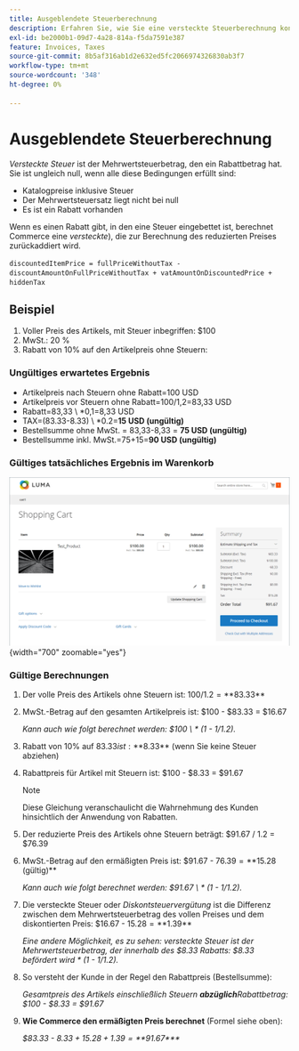 ```yaml
---
title: Ausgeblendete Steuerberechnung
description: Erfahren Sie, wie Sie eine versteckte Steuerberechnung konfigurieren, wenn ein Rabatt vorhanden ist, in den Steuern eingebettet sind.
exl-id: be2000b1-09d7-4a28-814a-f5da7591e387
feature: Invoices, Taxes
source-git-commit: 8b5af316ab1d2e632ed5fc2066974326830ab3f7
workflow-type: tm+mt
source-wordcount: '348'
ht-degree: 0%

---
```


# Ausgeblendete Steuerberechnung

_Versteckte Steuer_ ist der Mehrwertsteuerbetrag, den ein Rabattbetrag hat. Sie ist ungleich null, wenn alle diese Bedingungen erfüllt sind:

- Katalogpreise inklusive Steuer
- Der Mehrwertsteuersatz liegt nicht bei null
- Es ist ein Rabatt vorhanden

Wenn es einen Rabatt gibt, in den eine Steuer eingebettet ist, berechnet Commerce eine _versteckte_), die zur Berechnung des reduzierten Preises zurückaddiert wird.

`discountedItemPrice = fullPriceWithoutTax - discountAmountOnFullPriceWithoutTax + vatAmountOnDiscountedPrice + hiddenTax`

## Beispiel

1. Voller Preis des Artikels, mit Steuer inbegriffen: $100
1. MwSt.: 20 %
1. Rabatt von 10% auf den Artikelpreis ohne Steuern:

### Ungültiges erwartetes Ergebnis

- Artikelpreis nach Steuern ohne Rabatt=100 USD
- Artikelpreis vor Steuern ohne Rabatt=100/1,2=83,33 USD
- Rabatt=83,33 \ *0,1=8,33 USD
- TAX=(83.33-8.33) \ *0.2=**15 USD (ungültig)**
- Bestellsumme ohne MwSt. = 83,33-8,33 = **75 USD (ungültig)**
- Bestellsumme inkl. MwSt.=75+15=**90 USD (ungültig)**

### Gültiges tatsächliches Ergebnis im Warenkorb

![Ausgeblendete Steuerberechnung im Warenkorb](./assets/hidden-tax.png){width="700" zoomable="yes"}

### Gültige Berechnungen

1. Der volle Preis des Artikels ohne Steuern ist: $100 / 1.2 = **$83.33**

1. MwSt.-Betrag auf den gesamten Artikelpreis ist: $100 - $83.33 = $16.67

   _Kann auch wie folgt berechnet werden: $100 \ * (1 - 1/1.2)._

1. Rabatt von 10% auf $83.33 ist: **$8.33** (wenn Sie keine Steuer abziehen)

1. Rabattpreis für Artikel mit Steuern ist: $100 - $8.33 = $91.67

   >[!NOTE]
   >
   >Diese Gleichung veranschaulicht die Wahrnehmung des Kunden hinsichtlich der Anwendung von Rabatten.

1. Der reduzierte Preis des Artikels ohne Steuern beträgt: $91.67 / 1.2 = $76.39

1. MwSt.-Betrag auf den ermäßigten Preis ist: $91.67 - $76.39 = **$15.28 (gültig)**

   _Kann auch wie folgt berechnet werden: $91.67 \ * (1 - 1/1.2)._

1. Die versteckte Steuer oder _Diskontsteuervergütung_ ist die Differenz zwischen dem Mehrwertsteuerbetrag des vollen Preises und dem diskontierten Preis: $16.67 - $15.28 = **$1.39**

   _Eine andere Möglichkeit, es zu sehen: versteckte Steuer ist der Mehrwertsteuerbetrag, der innerhalb des $8.33 Rabatts: $8.33 befördert wird \* (1 - 1/1.2)._

1. So versteht der Kunde in der Regel den Rabattpreis (Bestellsumme):

   _Gesamtpreis des Artikels einschließlich Steuern **abzüglich**Rabattbetrag: $100 - $8.33 = $91.67_

1. **Wie Commerce den ermäßigten Preis berechnet** (Formel siehe oben):

   _$83.33 - $8.33 + 15.28 + 1.39 =**$91.67***_

